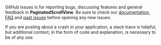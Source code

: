 GitHub Issues is for reporting bugs, discussing features and general feedback in **PaginatedScrollView**. Be sure to check our [documentation](http://cocoadocs.org/docsets/PaginatedScrollView), [FAQ](https://github.com/3lvis/PaginatedScrollView/blob/master/README.md#faq) and [past issues](https://github.com/3lvis/PaginatedScrollView/issues?state=closed) before opening any new issues.

If you are posting about a crash in your application, a stack trace is helpful, but additional context, in the form of code and explanation, is necessary to be of any use.


